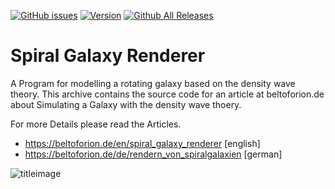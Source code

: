 [![GitHub issues](https://img.shields.io/github/issues/beltoforion/Galaxy-Renderer.svg?maxAge=360)](https://github.com/beltoforion/Galaxy-Renderer/issues)
[![Version](https://img.shields.io/github/release/beltoforion/Galaxy-Renderer.svg?maxAge=360)](https://github.com/beltoforion/Galaxy-Renderer/releases/tag/v1.0)
[![Github All Releases](https://img.shields.io/github/downloads/beltoforion/Galaxy-Renderer/total.svg)](https://github.com/beltoforion/Galaxy-Renderer/releases/tag/v1.0)

# Spiral Galaxy Renderer

A Program for modelling a rotating galaxy based on the density wave theory. This archive contains the source code for an 
article at beltoforion.de about Simulating a Galaxy with the density wave thoery.

For more Details please read the Articles.

* https://beltoforion.de/en/spiral_galaxy_renderer [english]
* https://beltoforion.de/de/rendern_von_spiralgalaxien [german]

![titleimage](https://beltoforion.de/en/spiral_galaxy_renderer/images/github_title_galaxy_simulator.jpg)
